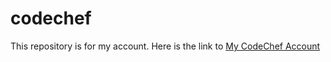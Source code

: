 # codechef
This repository is for my account.
Here is the link to [My CodeChef Account](https://www.codechef.com/users/mtamoghna)
